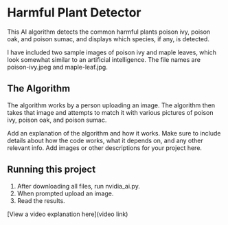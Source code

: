# Harmful Plant Detector

This AI algorithm detects the common harmful plants poison ivy, poison oak, and poison sumac, and displays which species, if any, is detected.

I have included two sample images of poison ivy and maple leaves, which look somewhat similar to an artificial intelligence. The file names are poison-ivy.jpeg and maple-leaf.jpg.

## The Algorithm

The algorithm works by a person uploading an image. The algorithm then takes that image and attempts to match it with various pictures of poison ivy, poison oak, and poison sumac. 

Add an explanation of the algorithm and how it works. Make sure to include details about how the code works, what it depends on, and any other relevant info. Add images or other descriptions for your project here. 

## Running this project

1. After downloading all files, run nvidia_ai.py.
2. When prompted upload an image.
3. Read the results.

[View a video explanation here](video link)
